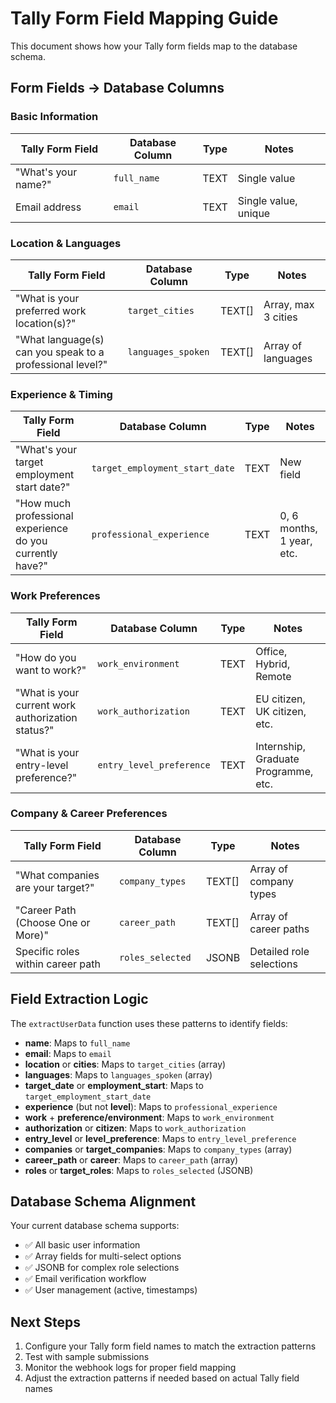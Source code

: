 # Tally Form Field Mapping Guide

This document shows how your Tally form fields map to the database schema.

## Form Fields → Database Columns

### Basic Information
| Tally Form Field | Database Column | Type | Notes |
|-----------------|----------------|------|-------|
| "What's your name?" | `full_name` | TEXT | Single value |
| Email address | `email` | TEXT | Single value, unique |

### Location & Languages
| Tally Form Field | Database Column | Type | Notes |
|-----------------|----------------|------|-------|
| "What is your preferred work location(s)?" | `target_cities` | TEXT[] | Array, max 3 cities |
| "What language(s) can you speak to a professional level?" | `languages_spoken` | TEXT[] | Array of languages |

### Experience & Timing
| Tally Form Field | Database Column | Type | Notes |
|-----------------|----------------|------|-------|
| "What's your target employment start date?" | `target_employment_start_date` | TEXT | New field |
| "How much professional experience do you currently have?" | `professional_experience` | TEXT | 0, 6 months, 1 year, etc. |

### Work Preferences
| Tally Form Field | Database Column | Type | Notes |
|-----------------|----------------|------|-------|
| "How do you want to work?" | `work_environment` | TEXT | Office, Hybrid, Remote |
| "What is your current work authorization status?" | `work_authorization` | TEXT | EU citizen, UK citizen, etc. |
| "What is your entry-level preference?" | `entry_level_preference` | TEXT | Internship, Graduate Programme, etc. |

### Company & Career Preferences
| Tally Form Field | Database Column | Type | Notes |
|-----------------|----------------|------|-------|
| "What companies are your target?" | `company_types` | TEXT[] | Array of company types |
| "Career Path (Choose One or More)" | `career_path` | TEXT[] | Array of career paths |
| Specific roles within career path | `roles_selected` | JSONB | Detailed role selections |

## Field Extraction Logic

The `extractUserData` function uses these patterns to identify fields:

- **name**: Maps to `full_name`
- **email**: Maps to `email`
- **location** or **cities**: Maps to `target_cities` (array)
- **languages**: Maps to `languages_spoken` (array)
- **target_date** or **employment_start**: Maps to `target_employment_start_date`
- **experience** (but not **level**): Maps to `professional_experience`
- **work** + **preference/environment**: Maps to `work_environment`
- **authorization** or **citizen**: Maps to `work_authorization`
- **entry_level** or **level_preference**: Maps to `entry_level_preference`
- **companies** or **target_companies**: Maps to `company_types` (array)
- **career_path** or **career**: Maps to `career_path` (array)
- **roles** or **target_roles**: Maps to `roles_selected` (JSONB)

## Database Schema Alignment

Your current database schema supports:
- ✅ All basic user information
- ✅ Array fields for multi-select options
- ✅ JSONB for complex role selections
- ✅ Email verification workflow
- ✅ User management (active, timestamps)

## Next Steps

1. Configure your Tally form field names to match the extraction patterns
2. Test with sample submissions
3. Monitor the webhook logs for proper field mapping
4. Adjust the extraction patterns if needed based on actual Tally field names
